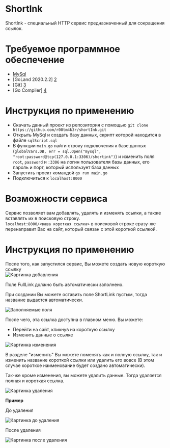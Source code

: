 # ShortInk

ShortInk - специальный HTTP сервис предназначенный для сокращения ссылок.

# Требуемое программное обеспечение
  + [MySql][1] 
  + [GoLand 2020.2.2] [2]
  + [Git] [3]
  + [Go Compiler] [4]

# Инструкция по применению
  - Скачать данный проект из репозитория с помощью `git clone https://github.com/r00tm4k3r/shortInk.git` 
  - Открыть MySql и создать базу данных, скрипт которой находится в файле `sqlScript.sql`
  - В функции `main.go` найти строку подключения к базе данных (`globalVars.DB, err = sql.Open("mysql", "root:password@tcp(127.0.0.1:3306)/shortink")`) и изменить поля `root`, `password` и `:3306` на логин пользователя базы данных, его пароль и порт, который использует база данных
  - Запустить проект командой `go run main.go`
  - Подключиться к `localhost:8000`
  
# Возможности сервиса 
  Сервис позволяет вам добавлять, удалять и изменять ссылки, а также вставлять их в поисковую строку.  
  `localhost:8000/<ваша короткая ссылка>` в поисковой строке сразу-же перенаправит Вас на сайт, который связан с этой короткой ссылкой.  

# Инструкция по применению
  После того, как запустился сервис, Вы можете создать новую короткую ссылку  
  ![Картинка добавления](https://github.com/r00tm4k3r/shortInk/mdResources/addLink.png)
  
  Поле FullLink должно быть автоматически заполнено.
  
  При создании Вы можете оставить поле ShortLink пустым, тогда название выдастся автоматически.
  
  ![Заполняемые поля](https://github.com/r00tm4k3r/shortInk/mdResources/addLinkFields.png)
  
  После чего, эта ссылка доступна в главном меню. Вы можете:
  - Перейти на сайт, кликнув на короткую ссылку
  - Изменить данные о ссылке
  
  ![Картинка изменения](https://github.com/r00tm4k3r/shortInk/mdResources/editLink.png)
  
  В разделе "изменить" Вы можете поменять как и полную ссылку, так и изменить название короткой ссылки или удалить его вовсе (В этом случае короткое наименование будет создано автоматически).
  
  Так-же кроме изменения, вы можете удалить данные. Тогда удаляется полная и короткая ссылка.
  
  ![Картинка удаления](https://github.com/r00tm4k3r/shortInk/mdResources/deleteLink.png)
  
  **Пример**
  
  До удаления
  
  ![Картинка до удаления](https://github.com/r00tm4k3r/shortInk/mdResources/beforeDelete.png)
  
  После удаления
  
  ![Картинка после удаления](https://github.com/r00tm4k3r/shortInk/mdResources/afterDelete.png)
    
[1]: https://dev.mysql.com/downloads/
[2]: https://www.jetbrains.com/go/promo/?gclid=Cj0KCQjwzbv7BRDIARIsAM-A6-2OQr1jyKcsbO5anp7-3vmwF2G0aPFHUQddpiDI5YceIWusZk6kYFQaAvv9EALw_wcB
[3]: https://git-scm.com/downloads
[4]: https://golang.org/doc/install